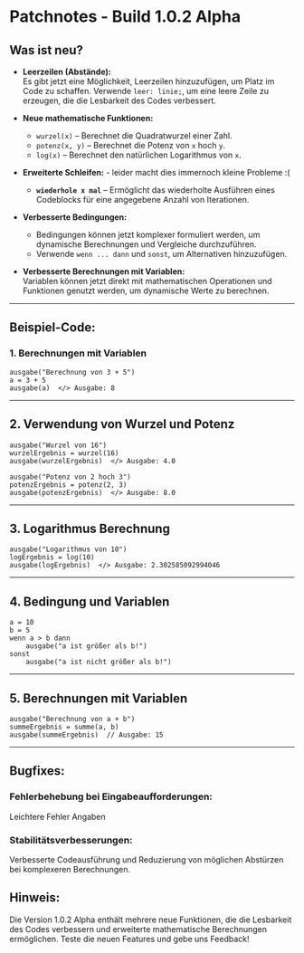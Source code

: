 # Patchnotes - Build 1.0.2 Alpha

## Was ist neu?

- **Leerzeilen (Abstände):**  
  Es gibt jetzt eine Möglichkeit, Leerzeilen hinzuzufügen, um Platz im Code zu schaffen. Verwende `leer: linie;`, um eine leere Zeile zu erzeugen, die die Lesbarkeit des Codes verbessert.

- **Neue mathematische Funktionen:**
  - `wurzel(x)` – Berechnet die Quadratwurzel einer Zahl.
  - `potenz(x, y)` – Berechnet die Potenz von `x` hoch `y`.
  - `log(x)` – Berechnet den natürlichen Logarithmus von `x`.

- **Erweiterte Schleifen:**   - leider macht dies immernoch kleine Probleme :(
  - **`wiederhole x mal`** – Ermöglicht das wiederholte Ausführen eines Codeblocks für eine angegebene Anzahl von Iterationen.

- **Verbesserte Bedingungen:**  
  - Bedingungen können jetzt komplexer formuliert werden, um dynamische Berechnungen und Vergleiche durchzuführen.
  - Verwende `wenn ... dann` und `sonst`, um Alternativen hinzuzufügen.

- **Verbesserte Berechnungen mit Variablen:**  
  Variablen können jetzt direkt mit mathematischen Operationen und Funktionen genutzt werden, um dynamische Werte zu berechnen.

---

## Beispiel-Code:

### 1. **Berechnungen mit Variablen**
```
ausgabe("Berechnung von 3 + 5")
a = 3 + 5
ausgabe(a)  </> Ausgabe: 8
```
---

## 2. Verwendung von Wurzel und Potenz

```
ausgabe("Wurzel von 16")
wurzelErgebnis = wurzel(16)
ausgabe(wurzelErgebnis)  </> Ausgabe: 4.0

ausgabe("Potenz von 2 hoch 3")
potenzErgebnis = potenz(2, 3)
ausgabe(potenzErgebnis)  </> Ausgabe: 8.0
```

---

## 3. Logarithmus Berechnung
```
ausgabe("Logarithmus von 10")
logErgebnis = log(10)
ausgabe(logErgebnis)  </> Ausgabe: 2.302585092994046
```
---

## 4. Bedingung und Variablen
```
a = 10
b = 5
wenn a > b dann
    ausgabe("a ist größer als b!")
sonst
    ausgabe("a ist nicht größer als b!")
```

---
## 5. Berechnungen mit Variablen

```
ausgabe("Berechnung von a + b")
summeErgebnis = summe(a, b)
ausgabe(summeErgebnis)  // Ausgabe: 15
```

---

## Bugfixes:

### Fehlerbehebung bei Eingabeaufforderungen:
Leichtere Fehler Angaben

### Stabilitätsverbesserungen:
Verbesserte Codeausführung und Reduzierung von möglichen Abstürzen bei komplexeren Berechnungen.

## Hinweis:
Die Version 1.0.2 Alpha enthält mehrere neue Funktionen, die die Lesbarkeit des Codes verbessern und erweiterte mathematische Berechnungen ermöglichen. Teste die neuen Features und gebe uns Feedback!
